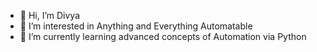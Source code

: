 - 👋 Hi, I’m Divya
- 👀 I’m interested in Anything and Everything Automatable 
- 🌱 I’m currently learning advanced concepts of Automation via Python


<!---
divya129/divya129 is a ✨ special ✨ repository because its `README.md` (this file) appears on your GitHub profile.
You can click the Preview link to take a look at your changes.
--->
